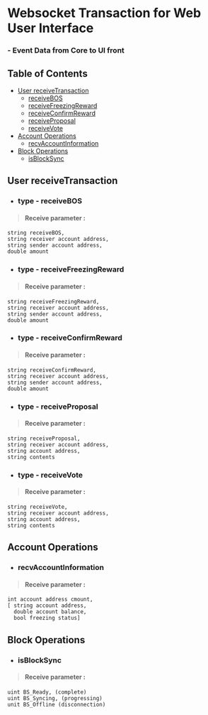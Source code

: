 # Websocket Transaction for Web User Interface 
### - Event Data from Core to UI front

## Table of Contents

  - [User receiveTransaction](#user-receivetransaction)
    - [receiveBOS](#type---receivebos)
    - [receiveFreezingReward](#type---receivefreezingreward)
    - [receiveConfirmReward](#type---receiveconfirmreward)
    - [receiveProposal](#type---receiveproposal)
    - [receiveVote](#type---receivevote)
  - [Account Operations](#account-operations)
    - [recvAccountInformation](#recvaccountinformation)
 - [Block Operations](#block-operations)
    - [isBlockSync](#isblocksync)

## User receiveTransaction

- ### type - receiveBOS

>#### Receive parameter :
```
string receiveBOS, 
string receiver account address, 
string sender account address, 
double amount
```

- ### type - receiveFreezingReward

>#### Receive parameter :
```
string receiveFreezingReward, 
string receiver account address, 
string sender account address, 
double amount
```

- ### type - receiveConfirmReward

>#### Receive parameter :
```
string receiveConfirmReward, 
string receiver account address, 
string sender account address, 
double amount
```

- ### type - receiveProposal

>#### Receive parameter :
```
string receiveProposal,
string receiver account address, 
string account address, 
string contents
```

- ### type - receiveVote

>#### Receive parameter :
```
string receiveVote,
string receiver account address, 
string account address, 
string contents
```

## Account Operations

- ### recvAccountInformation

>#### Receive parameter :
```
int account address cmount,
[ string account address, 
  double account balance, 
  bool freezing status]
```

## Block Operations

- ### isBlockSync

>#### Receive parameter :
```
uint BS_Ready, (complete)
uint BS_Syncing, (progressing)
unit BS_Offline (disconnection)
```